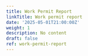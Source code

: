 ```yaml
---
title: Work Permit Report
linkTitle: Work permit report
date: '2025-05-01T21:00:00Z'
weight: 1
description: No content
draft: false
ref: work-permit-report
---
```



